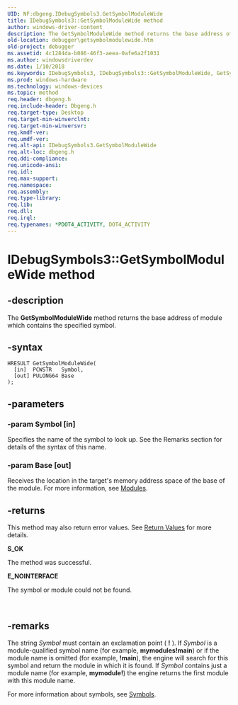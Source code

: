 ```yaml
---
UID: NF:dbgeng.IDebugSymbols3.GetSymbolModuleWide
title: IDebugSymbols3::GetSymbolModuleWide method
author: windows-driver-content
description: The GetSymbolModuleWide method returns the base address of module which contains the specified symbol.
old-location: debugger\getsymbolmodulewide.htm
old-project: debugger
ms.assetid: 4c1284da-b086-46f3-aeea-0afe6a2f1031
ms.author: windowsdriverdev
ms.date: 1/10/2018
ms.keywords: IDebugSymbols3, IDebugSymbols3::GetSymbolModuleWide, GetSymbolModuleWide
ms.prod: windows-hardware
ms.technology: windows-devices
ms.topic: method
req.header: dbgeng.h
req.include-header: Dbgeng.h
req.target-type: Desktop
req.target-min-winverclnt: 
req.target-min-winversvr: 
req.kmdf-ver: 
req.umdf-ver: 
req.alt-api: IDebugSymbols3.GetSymbolModuleWide
req.alt-loc: dbgeng.h
req.ddi-compliance: 
req.unicode-ansi: 
req.idl: 
req.max-support: 
req.namespace: 
req.assembly: 
req.type-library: 
req.lib: 
req.dll: 
req.irql: 
req.typenames: *PDOT4_ACTIVITY, DOT4_ACTIVITY
---
```


# IDebugSymbols3::GetSymbolModuleWide method



## -description
The <b>GetSymbolModuleWide</b> method returns the base address of module which contains the specified symbol.



## -syntax

````
HRESULT GetSymbolModuleWide(
  [in]  PCWSTR   Symbol,
  [out] PULONG64 Base
);
````


## -parameters

### -param Symbol [in]

Specifies the name of the symbol to look up.  See the Remarks section for details of the syntax of this name.


### -param Base [out]

Receives the location in the target's memory address space of the base of the module.  For more information, see <a href="https://msdn.microsoft.com/library/windows/hardware/ff552231">Modules</a>.


## -returns
This method may also return error values.  See <a href="https://msdn.microsoft.com/713f3ee2-2f5b-415e-9908-90f5ae428b43">Return Values</a> for more details.
<dl>
<dt><b>S_OK</b></dt>
</dl>The method was successful.
<dl>
<dt><b>E_NOINTERFACE</b></dt>
</dl>The symbol or module could not be found.

 


## -remarks
The string <i>Symbol</i> must contain an exclamation point ( <b>!</b> ).  If <i>Symbol</i> is a module-qualified symbol name (for example, <b>mymodules!main</b>) or if the module name is omitted (for example, <b>!main</b>), the engine will search for this symbol and return the module in which it is found.  If <i>Symbol</i> contains just a module name (for example, <b>mymodule!</b>) the engine returns the first module with this module name.

For more information about symbols, see <a href="https://msdn.microsoft.com/library/windows/hardware/ff558824">Symbols</a>.</p>